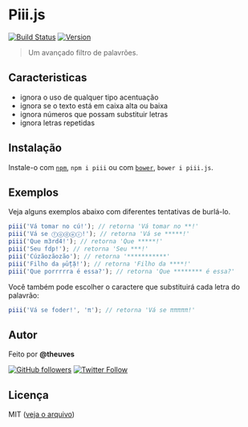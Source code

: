 # Piii.js

[![Build Status](https://travis-ci.org/theuves/piii.js.svg?branch=master)](https://travis-ci.org/theuves/piii.js)
[![Version](https://img.shields.io/badge/version-2.0.2-blue.svg)](https://github.com/theuves/piii.js/tree/2.0.2)

> Um avançado filtro de palavrões.

## Caracteristicas

- ignora o uso de qualquer tipo acentuação
- ignora se o texto está em caixa alta ou baixa
- ignora números que possam substituir letras
- ignora letras repetidas

## Instalação

Instale-o com [`npm`](https://www.npmjs.com/), `npm i piii` ou com [`bower`](https://bower.io/), `bower i piii.js`.

## Exemplos

Veja alguns exemplos abaixo com diferentes tentativas de burlá-lo.

```js
piii('Vá tomar no cú!'); // retorna 'Vá tomar no **!'
piii('Vá se ⓕⓞⓓⓔⓡ!'); // retorna 'Vá se *****!'
piii('Que m3rd4!'); // retorna 'Que *****!'
piii('Seu fdp!'); // retorna 'Seu ***!'
piii('Cúzãozãozão'); // retorna '***********'
piii('Filho da ᵽṻțặ!'); // retorna 'Filho da ****!'
piii('Que porrrrra é essa?'); // retorna 'Que ******** é essa?'
```

Você também pode escolher o caractere que substituirá cada letra do palavrão:

```js
piii('Vá se foder!', 'π'); // retorna 'Vá se πππππ!'
```

## Autor

Feito por **@theuves**

[![GitHub followers](https://img.shields.io/github/followers/theuves.svg?style=social&label=Follow)](https://github.com/theuves)
[![Twitter Follow](https://img.shields.io/twitter/follow/theuves.svg?style=social&label=Follow)](https://twitter.com/theuves)

## Licença

MIT ([veja o arquivo](https://raw.githubusercontent.com/theuves/piii.js/master/License))
